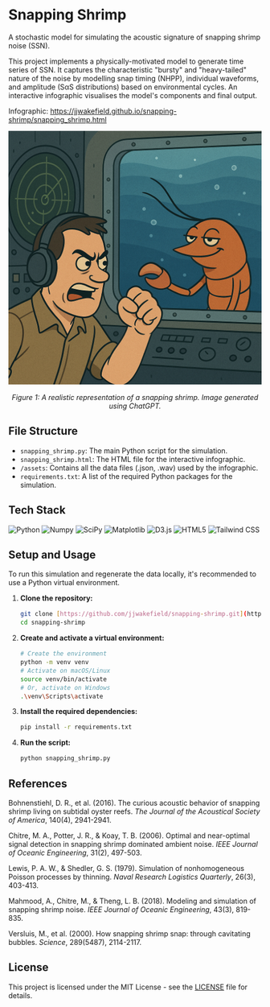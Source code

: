 # Snapping Shrimp

A stochastic model for simulating the acoustic signature of snapping shrimp noise (SSN).

This project implements a physically-motivated model to generate time series of SSN. It captures the characteristic "bursty" and "heavy-tailed" nature of the noise by modelling snap timing (NHPP), individual waveforms, and amplitude (SαS distributions) based on environmental cycles. An interactive infographic visualises the model's components and final output.

Infographic: https://jjwakefield.github.io/snapping-shrimp/snapping_shrimp.html

<img src="assets/smug_shrimp.png" alt="Smug Shrimp" width="600"/>
<p align="center"><i>Figure 1: A realistic representation of a snapping shrimp. Image generated using ChatGPT.</i></p>

## File Structure
- `snapping_shrimp.py`: The main Python script for the simulation.
- `snapping_shrimp.html`: The HTML file for the interactive infographic.
- `/assets`: Contains all the data files (.json, .wav) used by the infographic.
- `requirements.txt`: A list of the required Python packages for the simulation.

## Tech Stack

<p align="left">
  <img src="https://img.shields.io/badge/Python-3776AB?style=for-the-badge&logo=python&logoColor=white" alt="Python" />
  <img src="https://img.shields.io/badge/Numpy-013243?style=for-the-badge&logo=numpy&logoColor=white" alt="Numpy" />
  <img src="https://img.shields.io/badge/SciPy-80AAF7?style=for-the-badge&logo=scipy&logoColor=white" alt="SciPy" />
  <img src="https://img.shields.io/badge/Matplotlib-3776AB?style=for-the-badge&logo=matplotlib&logoColor=white" alt="Matplotlib" />
  <img src="https://img.shields.io/badge/D3.js-F9A03C?style=for-the-badge&logo=d3.js&logoColor=white" alt="D3.js" />
  <img src="https://img.shields.io/badge/HTML5-E34F26?style=for-the-badge&logo=html5&logoColor=white" alt="HTML5" />
  <img src="https://img.shields.io/badge/Tailwind_CSS-38B2AC?style=for-the-badge&logo=tailwind-css&logoColor=white" alt="Tailwind CSS" />
</p>

## Setup and Usage

To run this simulation and regenerate the data locally, it's recommended to use a Python virtual environment.

1.  **Clone the repository:**
    ```bash
    git clone [https://github.com/jjwakefield/snapping-shrimp.git](https://github.com/jjwakefield/snapping-shrimp.git)
    cd snapping-shrimp
    ```
2.  **Create and activate a virtual environment:**
    ```bash
    # Create the environment
    python -m venv venv
    # Activate on macOS/Linux
    source venv/bin/activate
    # Or, activate on Windows
    .\venv\Scripts\activate
    ```
3.  **Install the required dependencies:**
    ```bash
    pip install -r requirements.txt
    ```
4.  **Run the script:**
    ```bash
    python snapping_shrimp.py
    ```

## References

Bohnenstiehl, D. R., et al. (2016). The curious acoustic behavior of snapping shrimp living on subtidal oyster reefs. *The Journal of the Acoustical Society of America*, 140(4), 2941-2941.

Chitre, M. A., Potter, J. R., & Koay, T. B. (2006). Optimal and near-optimal signal detection in snapping shrimp dominated ambient noise. *IEEE Journal of Oceanic Engineering*, 31(2), 497-503.

Lewis, P. A. W., & Shedler, G. S. (1979). Simulation of nonhomogeneous Poisson processes by thinning. *Naval Research Logistics Quarterly*, 26(3), 403-413.

Mahmood, A., Chitre, M., & Theng, L. B. (2018). Modeling and simulation of snapping shrimp noise. *IEEE Journal of Oceanic Engineering*, 43(3), 819-835.

Versluis, M., et al. (2000). How snapping shrimp snap: through cavitating bubbles. *Science*, 289(5487), 2114-2117.

## License

This project is licensed under the MIT License - see the [LICENSE](LICENSE) file for details.
